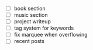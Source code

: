 -[ ] book section
-[ ] music section
-[ ] project writeup
-[ ] tag system for keywords
-[ ] fix marquee when overflowing
-[ ] recent posts